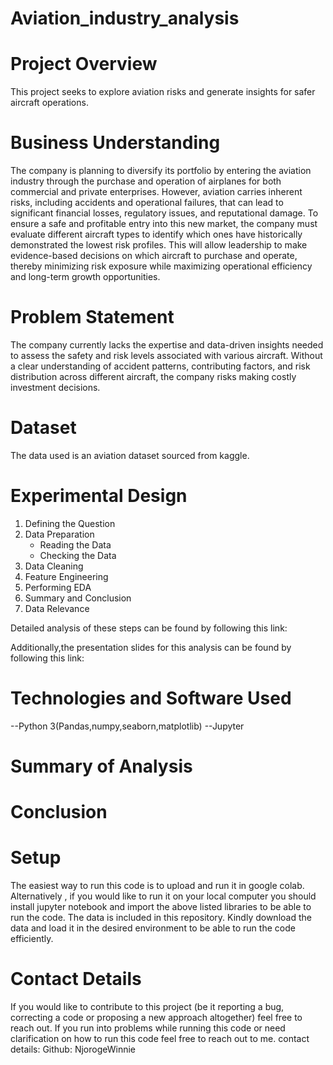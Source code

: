 # Aviation_industry_analysis

# Project Overview
This project seeks to explore aviation risks and generate insights for safer aircraft operations.

# Business Understanding
The company is planning to diversify its portfolio by entering the aviation industry through the purchase and operation of airplanes for both commercial and private enterprises. However, aviation carries inherent risks, including accidents and operational failures, that can lead to significant financial losses, regulatory issues, and reputational damage.
To ensure a safe and profitable entry into this new market, the company must evaluate different aircraft types to identify which ones have historically demonstrated the lowest risk profiles. This will allow leadership to make evidence-based decisions on which aircraft to purchase and operate, thereby minimizing risk exposure while maximizing operational efficiency and long-term growth opportunities.

# Problem Statement
The company currently lacks the expertise and data-driven insights needed to assess the safety and risk levels associated with various aircraft. Without a clear understanding of accident patterns, contributing factors, and risk distribution across different aircraft, the company risks making costly investment decisions.

# Dataset
The data used is an aviation dataset sourced from kaggle.

# Experimental Design
1. Defining the Question
2. Data Preparation
    * Reading the Data
    * Checking the Data
3. Data Cleaning
4. Feature Engineering
5. Performing EDA
6. Summary and Conclusion
7. Data Relevance

Detailed analysis of these steps can be found by following this link:

Additionally,the presentation slides for this analysis can be found by following this link:

# Technologies and Software Used
--Python 3(Pandas,numpy,seaborn,matplotlib)
--Jupyter

# Summary of Analysis

# Conclusion

# Setup
The easiest way to run this code is to upload and run it in google colab. Alternatively , if you would like to run it on your local computer you should install jupyter notebook and import the above listed libraries to be able to run the code. The data is included in this repository. Kindly download the data and load it in the desired environment to be able to run the code efficiently.

# Contact Details
If you would like to contribute to this project (be it reporting a bug, correcting a code or proposing a new approach altogether) feel free to reach out. If you run into problems while running this code or need clarification on how to run this code feel free to reach out to me. contact details: Github: NjorogeWinnie
